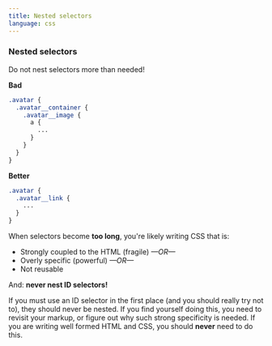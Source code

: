```yaml
---
title: Nested selectors
language: css
---
```


### Nested selectors

Do not nest selectors more than needed!

**Bad**

```scss
.avatar {
  .avatar__container {
    .avatar__image {
      a {
        ...
      }
    }
  }
}
```

**Better**

```scss
.avatar {
  .avatar__link {
    ...
  }
}
```

When selectors become **too long**, you're likely writing CSS that is:

* Strongly coupled to the HTML (fragile) _—OR—_
* Overly specific (powerful) _—OR—_
* Not reusable

And: **never nest ID selectors!**

If you must use an ID selector in the first place (and you should really try not to), they should never be nested. If you find yourself doing this, you need to revisit your markup, or figure out why such strong specificity is needed. If you are writing well formed HTML and CSS, you should **never** need to do this.
